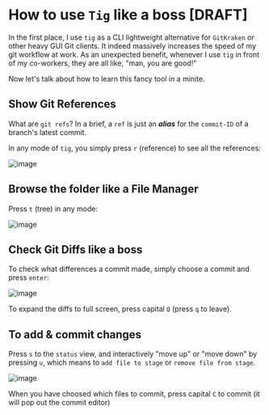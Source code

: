 # How to use `Tig` like a boss [DRAFT]

In the first place, I use `tig` as a CLI lightweight alternative for `GitKraken` or other heavy GUI Git clients.
It indeed massively increases the speed of my git workflow at work.
As an unexpected benefit, whenever I use `tig` in front of my co-workers, they are all like, "man, you are good!"

Now let's talk about how to learn this fancy tool in a minite.

## Show Git References

What are `git refs`?
In a brief, a `ref` is just an _**alias**_ for the `commit-ID` of a branch's latest commit.

In any mode of `tig`, you simply press `r` (reference) to see all the references:

![image](https://user-images.githubusercontent.com/14041622/55669596-d5bb8900-58ab-11e9-81ad-998a6ba52e19.png)

## Browse the folder like a File Manager

Press `t` (tree) in any mode:

![image](https://user-images.githubusercontent.com/14041622/55669577-ac9af880-58ab-11e9-85fc-4fe6c3a00c51.png)


## Check Git Diffs like a boss

To check what differences a commit made, simply choose a commit and press `enter`:

![image](https://user-images.githubusercontent.com/14041622/55669602-f97ecf00-58ab-11e9-99af-acf2813395f0.png)

To expand the diffs to full screen, press capital `O` (press `q` to leave).


## To add & commit changes

Press `s` to the `status` view, and interactively "move up" or "move down" by pressing `u`, which means to `add file to stage` or `remove file from stage`.

![image](https://user-images.githubusercontent.com/14041622/55669646-7f027f00-58ac-11e9-9689-84acca128350.png)

When you have choosed which files to commit, press capital `C` to commit (it will pop out the commit editor)


